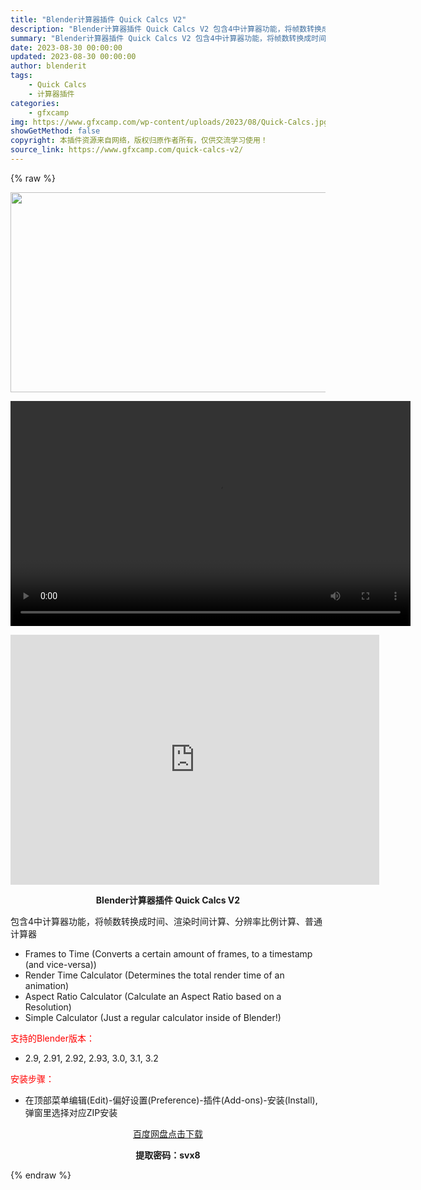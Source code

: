 ```yaml
---
title: "Blender计算器插件 Quick Calcs V2"
description: "Blender计算器插件 Quick Calcs V2 包含4中计算器功能，将帧数转换成时间、渲染时间计算、分辨率比例计算、普通计算器 Frames to Time (Converts a certa..."
summary: "Blender计算器插件 Quick Calcs V2 包含4中计算器功能，将帧数转换成时间、渲染时间计算、分辨率比例计算、普通计算器 Frames to Time (Converts a certa..."
date: 2023-08-30 00:00:00
updated: 2023-08-30 00:00:00
author: blenderit
tags: 
    - Quick Calcs
    - 计算器插件
categories:
    - gfxcamp
img: https://www.gfxcamp.com/wp-content/uploads/2023/08/Quick-Calcs.jpg
showGetMethod: false
copyright: 本插件资源来自网络，版权归原作者所有，仅供交流学习使用！
source_link: https://www.gfxcamp.com/quick-calcs-v2/
---
```


{% raw %}
<div><p><img decoding="async" class="aligncenter size-full wp-image-114694" src="https://www.gfxcamp.com/wp-content/uploads/2023/08/Quick-Calcs.jpg" data-src="https://www.gfxcamp.com/wp-content/uploads/2023/08/Quick-Calcs.jpg" alt="" width="640" height="320" data-srcset="https://www.gfxcamp.com/wp-content/uploads/2023/08/Quick-Calcs.jpg 640w, https://www.gfxcamp.com/wp-content/uploads/2023/08/Quick-Calcs-150x75.jpg 150w" data-sizes="(max-width: 640px) 100vw, 640px"><br>
</p><center><div style="width: 640px;" class="wp-video"><!--[if lt IE 9]><script>document.createElement('video');</script><![endif]-->
<video class="wp-video-shortcode" id="video-114697-1" width="640" height="360" preload="true" controls="controls"><source type="video/mp4" src="http://cloud.video.taobao.com/play/u/null/p/1/e/6/t/1/425276261068.mp4?_=1"></source><a href="http://cloud.video.taobao.com/play/u/null/p/1/e/6/t/1/425276261068.mp4">http://cloud.video.taobao.com/play/u/null/p/1/e/6/t/1/425276261068.mp4</a></video></div></center><p style="text-align: center;"><iframe loading="lazy" src="https://player.youku.com/embed/XNjAxMzg4NjI1Mg==" width="590" height="400" frameborder="0" allowfullscreen="allowfullscreen" data-mce-fragment="1"></iframe></p><p style="text-align: center;"><strong>Blender计算器插件 Quick Calcs V2</strong></p><p>包含4中计算器功能，将帧数转换成时间、渲染时间计算、分辨率比例计算、普通计算器</p><ul>
<li>Frames to Time (Converts a certain amount of frames, to a timestamp (and vice-versa))</li>
<li>Render Time Calculator (Determines the total render time of an animation)</li>
<li>Aspect Ratio Calculator (Calculate an Aspect Ratio based on a Resolution)</li>
<li>Simple Calculator (Just a regular calculator inside of Blender!)</li>
</ul><p style="text-align: left;"><span style="color: #ff0000;">支持的Blender版本：</span></p><ul>
<li style="text-align: left;">2.9, 2.91, 2.92, 2.93, 3.0, 3.1, 3.2</li>
</ul><p style="text-align: left;"><span style="color: #ff0000;">安装步骤：</span></p><ul>
<li>在顶部菜单编辑(Edit)-偏好设置(Preference)-插件(Add-ons)-安装(Install),弹窗里选择对应ZIP安装</li>
</ul><p style="text-align: center;"><a class="maxbutton-3 maxbutton maxbutton-baidu" target="_blank" rel="noopener" href="https://pan.baidu.com/s/16w9f8spf9WPqx_snxvcO_g?pwd=svx8"><span class="mb-text">百度网盘点击下载</span></a></p><p style="text-align: center;"><strong>提取密码：svx8</strong></p></div>
<div style="display: none">gfxcamp</div>
{% endraw %}
